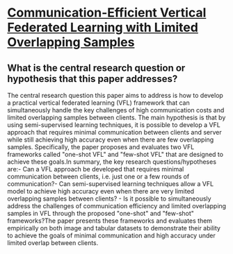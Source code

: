 # [Communication-Efficient Vertical Federated Learning with Limited   Overlapping Samples](https://arxiv.org/abs/2303.16270)

## What is the central research question or hypothesis that this paper addresses?

The central research question this paper aims to address is how to develop a practical vertical federated learning (VFL) framework that can simultaneously handle the key challenges of high communication costs and limited overlapping samples between clients. The main hypothesis is that by using semi-supervised learning techniques, it is possible to develop a VFL approach that requires minimal communication between clients and server while still achieving high accuracy even when there are few overlapping samples. Specifically, the paper proposes and evaluates two VFL frameworks called "one-shot VFL" and "few-shot VFL" that are designed to achieve these goals.In summary, the key research questions/hypotheses are:- Can a VFL approach be developed that requires minimal communication between clients, i.e. just one or a few rounds of communication?- Can semi-supervised learning techniques allow a VFL model to achieve high accuracy even when there are very limited overlapping samples between clients? - Is it possible to simultaneously address the challenges of communication efficiency and limited overlapping samples in VFL through the proposed "one-shot" and "few-shot" frameworks?The paper presents these frameworks and evaluates them empirically on both image and tabular datasets to demonstrate their ability to achieve the goals of minimal communication and high accuracy under limited overlap between clients.
